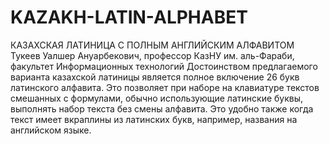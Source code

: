 # KAZAKH-LATIN-ALPHABET
КАЗАХСКАЯ ЛАТИНИЦА С ПОЛНЫМ АНГЛИЙСКИМ АЛФАВИТОМ
Тукеев Уалшер Ануарбекович, профессор КазНУ им. аль-Фараби, факультет Информационных
технологий
Достоинством предлагаемого варианта казахской латиницы является полное включение 26 букв
латинского алфавита. Это позволяет при наборе на клавиатуре текстов смешанных с формулами,
обычно использующие латинские буквы, выполнять набор текста без смены алфавита. Это удобно
также когда текст имеет вкраплины из латинских букв, например, названия на английском языке.
